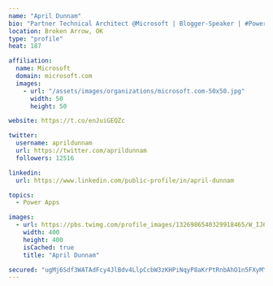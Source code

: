 ```yaml
---
name: "April Dunnam"
bio: "Partner Technical Architect @Microsoft | Blogger-Speaker | #PowerApps, #PowerAutomate, #Office365, #SharePoint | #WIT | #Karaoke Queen"
location: Broken Arrow, OK
type: "profile"
heat: 187

affiliation:
  name: Microsoft
  domain: microsoft.com
  images:
    - url: "/assets/images/organizations/microsoft.com-50x50.jpg"
      width: 50
      height: 50

website: https://t.co/enJuiGEQZc

twitter:
  username: aprildunnam
  url: https://twitter.com/aprildunnam
  followers: 12516

linkedin:
  url: https://www.linkedin.com/public-profile/in/april-dunnam

topics:
  - Power Apps

images:
  - url: https://pbs.twimg.com/profile_images/1326986540329918465/W_IJ6Ih2_400x400.jpg
    width: 400
    height: 400
    isCached: true
    title: "April Dunnam"

secured: "ugMj6Sdf3WATAdFcy4JlBdv4LlpCcbW3zKHPiNqyP8aKrPtRnbAhO1n5FXyMY2FAYBaprWRbWXjBFPjrzK7cVt/kWMDAJbx/W7EzLuzF+xTHHBq53jHzePbmNTHwKV85J/Q486IWDpe3ofZKTi9foChvuMLBdtvDsKuAo6kz8TPv0kXt5auQRus+sS3ZusGmYg/ncAMv6kcQJUhlSKsYF3MnkyPJggkQeKldWfmrpPRtiop+aiLICLa4wfp2NJO9SkHtko4rcKBTvKEWDemZDEWENp5w6RaJYaSvBinU8gZmuhIly5ZkZWeAMxUJ/sHf36k7ChsBxyc5kSMHWuGCqPo7zWUHlaX6O7qFsjC8TQ/Adl74ObknVP16gAw9ooTpx8MOmfnkQwlzeHtDqmoBm6Xm2DCFBW5Q0juGXa8FTLo=;po9g1xxYILOJ2bam73nmPQ=="
---
```


